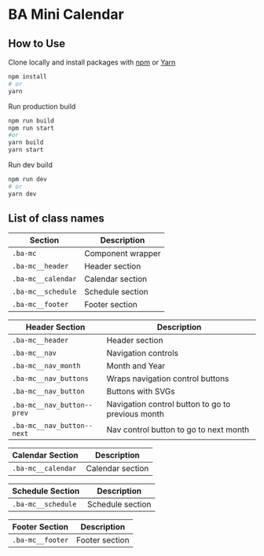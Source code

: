 # BA Mini Calendar

## How to Use

Clone locally and install packages with  [npm](https://docs.npmjs.com/cli/init) or [Yarn](https://yarnpkg.com/lang/en/docs/cli/create/)

```sh
npm install
# or
yarn
```

Run production build

```bash
npm run build
npm run start
#or
yarn build
yarn start
```

Run dev build

```bash
npm run dev
# or
yarn dev
```


## List of class names

|Section|Description|
|---|---|
|`.ba-mc` | Component wrapper |
|`.ba-mc__header`| Header section |
|`.ba-mc__calendar`| Calendar section |
|`.ba-mc__schedule`| Schedule section |
|`.ba-mc__footer`| Footer section |

|Header Section|Description|
|---|---|
|`.ba-mc__header`| Header section |
|`.ba-mc__nav`| Navigation controls |
|`.ba-mc__nav_month`| Month and Year |
|`.ba-mc__nav_buttons`| Wraps navigation control buttons |
|`.ba-mc__nav_button`| Buttons with SVGs |
|`.ba-mc__nav_button--prev`| Navigation control button to go to previous month |
|`.ba-mc__nav_button--next`| Nav control button to go to next month |

|Calendar Section|Description|
|---|---|
|`.ba-mc__calendar`| Calendar section |

|Schedule Section|Description|
|---|---|
|`.ba-mc__schedule`| Schedule section |

|Footer Section|Description|
|---|---|
|`.ba-mc__footer`| Footer section |

